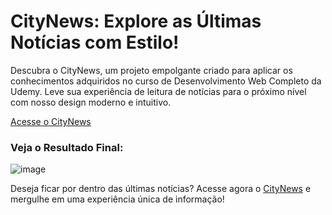 # CityNews: Explore as Últimas Notícias com Estilo!

Descubra o CityNews, um projeto empolgante criado para aplicar os conhecimentos adquiridos no curso de Desenvolvimento Web Completo da Udemy. Leve sua experiência de leitura de notícias para o próximo nível com nosso design moderno e intuitivo.

[Acesse o CityNews](https://ghustavo516.github.io/CityNews/)

### Veja o Resultado Final:
![image](https://user-images.githubusercontent.com/41215700/213592904-29bbf01d-0298-4bb8-ad97-de9de716da49.png)

Deseja ficar por dentro das últimas notícias? Acesse agora o [CityNews](https://ghustavo516.github.io/CityNews/) e mergulhe em uma experiência única de informação!

